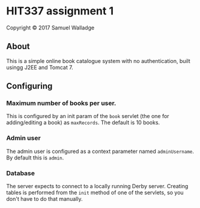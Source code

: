
# HIT337 assignment 1

Copyright © 2017 Samuel Walladge

## About

This is a simple online book catalogue system with no authentication, built usingg J2EE and Tomcat 7.



## Configuring

### Maximum number of books per user.

This is configured by an init param of the `book` servlet (the one for adding/editing a book) as `maxRecords`.
The default is 10 books.

### Admin user

The admin user is configured as a context parameter named `adminUsername`. By default this is `admin`.

### Database

The server expects to connect to a locally running Derby server. Creating tables is performed from the `init` method of
one of the servlets, so you don't have to do that manually.
